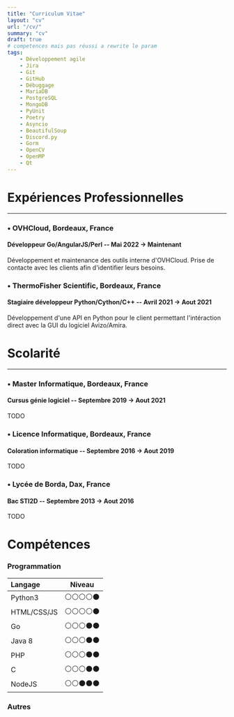 ```yaml
---
title: "Curriculum Vitae"
layout: "cv"
url: "/cv/"
summary: "cv"
draft: true
# competences mais pas réussi a rewrite le param
tags:
    - Développement agile
    - Jira
    - Git
    - GitHub
    - Débuggage
    - MariaDB
    - PostgreSQL
    - MongoDB
    - PyUnit
    - Poetry
    - Asyncio
    - BeautifulSoup
    - Discord.py
    - Gorm
    - OpenCV
    - OpenMP
    - Qt
---
```

# Expériences Professionnelles
___

### &bull; OVHCloud, Bordeaux, France
#### Développeur Go/AngularJS/Perl -- Mai 2022 → Maintenant
Développement et maintenance des outils interne d'OVHCloud. Prise de contacte avec les clients afin d'identifier leurs besoins.

### &bull; ThermoFisher Scientific, Bordeaux, France
#### Stagiaire développeur Python/Cython/C++ -- Avril 2021 → Aout 2021
Développement d'une API en Python pour le client permettant l'intéraction direct avec la GUI du logiciel Avizo/Amira.

# Scolarité
___

### &bull; Master Informatique, Bordeaux, France
#### Cursus génie logiciel -- Septembre 2019 → Aout 2021
TODO

### &bull; Licence Informatique, Bordeaux, France
#### Coloration informatique -- Septembre 2016 → Aout 2019
TODO

### &bull; Lycée de Borda, Dax, France
#### Bac STI2D -- Septembre 2013 → Aout 2016
TODO

# Compétences

### Programmation
| Langage     | Niveau |
| :---------- | :-----: |
| Python3     |  ⚪️⚪️⚪️⚪️⚫️ |
| HTML/CSS/JS |  ⚪️⚪️⚪️⚪️⚫️ |
| Go          |  ⚪️⚪️⚪️⚫️⚫️ |
| Java 8      |  ⚪️⚪️⚪️⚫️⚫️ |
| PHP         |  ⚪️⚪️⚪️⚫️⚫️ |
| C           |  ⚪️⚪️⚪️⚫️⚫️ |
| NodeJS      |  ⚪️⚪️⚫️⚫️⚫️ |

### Autres


